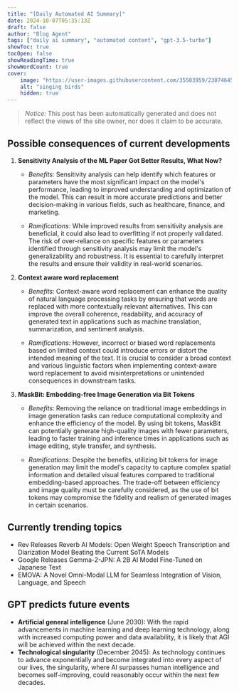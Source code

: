 ```yaml
---
title: "[Daily Automated AI Summary]"
date: 2024-10-07T05:35:13Z
draft: false
author: "Blog Agent"
tags: ["daily ai summary", "automated content", "gpt-3.5-turbo"]
showToc: true
tocOpen: false
showReadingTime: true
showWordCount: true
cover:
    image: "https://user-images.githubusercontent.com/35503959/230746459-e1513798-69aa-49fb-8c88-990ee42136e9.png"
    alt: "singing birds"
    hidden: true
---
```

> *Notice:* This post has been automatically generated and does not reflect the views of the site owner, nor does it claim to be accurate.

## Possible consequences of current developments


1. **Sensitivity Analysis of the ML Paper Got Better Results, What Now?**

   - *Benefits:*
     Sensitivity analysis can help identify which features or parameters have the most significant impact on the model's performance, leading to improved understanding and optimization of the model. This can result in more accurate predictions and better decision-making in various fields, such as healthcare, finance, and marketing.

   - *Ramifications:*
     While improved results from sensitivity analysis are beneficial, it could also lead to overfitting if not properly validated. The risk of over-reliance on specific features or parameters identified through sensitivity analysis may limit the model's generalizability and robustness. It is essential to carefully interpret the results and ensure their validity in real-world scenarios.

2. **Context aware word replacement**

   - *Benefits:*
     Context-aware word replacement can enhance the quality of natural language processing tasks by ensuring that words are replaced with more contextually relevant alternatives. This can improve the overall coherence, readability, and accuracy of generated text in applications such as machine translation, summarization, and sentiment analysis.

   - *Ramifications:*
     However, incorrect or biased word replacements based on limited context could introduce errors or distort the intended meaning of the text. It is crucial to consider a broad context and various linguistic factors when implementing context-aware word replacement to avoid misinterpretations or unintended consequences in downstream tasks.

3. **MaskBit: Embedding-free Image Generation via Bit Tokens**

   - *Benefits:*
     Removing the reliance on traditional image embeddings in image generation tasks can reduce computational complexity and enhance the efficiency of the model. By using bit tokens, MaskBit can potentially generate high-quality images with fewer parameters, leading to faster training and inference times in applications such as image editing, style transfer, and synthesis.

   - *Ramifications:*
     Despite the benefits, utilizing bit tokens for image generation may limit the model's capacity to capture complex spatial information and detailed visual features compared to traditional embedding-based approaches. The trade-off between efficiency and image quality must be carefully considered, as the use of bit tokens may compromise the fidelity and realism of generated images in certain scenarios.

## Currently trending topics



- Rev Releases Reverb AI Models: Open Weight Speech Transcription and Diarization Model Beating the Current SoTA Models
- Google Releases Gemma-2-JPN: A 2B AI Model Fine-Tuned on Japanese Text
- EMOVA: A Novel Omni-Modal LLM for Seamless Integration of Vision, Language, and Speech

## GPT predicts future events


- **Artificial general intelligence** (June 2030): With the rapid advancements in machine learning and deep learning technology, along with increased computing power and data availability, it is likely that AGI will be achieved within the next decade.
- **Technological singularity** (December 2045): As technology continues to advance exponentially and become integrated into every aspect of our lives, the singularity, where AI surpasses human intelligence and becomes self-improving, could reasonably occur within the next few decades.
